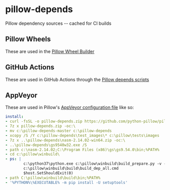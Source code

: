 pillow-depends
==============

Pillow dependency sources -- cached for CI builds

Pillow Wheels
-------------

These are used in the [Pillow Wheel Builder](https://github.com/python-pillow/pillow-wheels)

GitHub Actions
--------------

These are used in GitHub Actions through the [Pillow depends scripts](https://github.com/python-pillow/Pillow/tree/master/depends)

AppVeyor
--------

These are used in Pillow's [AppVeyor configuration file](https://github.com/python-pillow/Pillow/blob/master/.appveyor.yml#L21) like so:

```yaml
install:
- curl -fsSL -o pillow-depends.zip https://github.com/python-pillow/pillow-depends/archive/master.zip
- 7z x pillow-depends.zip -oc:\
- mv c:\pillow-depends-master c:\pillow-depends
- xcopy /S /Y c:\pillow-depends\test_images\* c:\pillow\tests\images
- 7z x ..\pillow-depends\nasm-2.14.02-win64.zip -oc:\
- ..\pillow-depends\gs9540w32.exe /S
- path c:\nasm-2.14.02;C:\Program Files (x86)\gs\gs9.54.0\bin;%PATH%
- cd c:\pillow\winbuild\
- ps: |
        c:\python37\python.exe c:\pillow\winbuild\build_prepare.py -v --depends=C:\pillow-depends\
        c:\pillow\winbuild\build\build_dep_all.cmd
        $host.SetShouldExit(0)
- path C:\pillow\winbuild\build\bin;%PATH%
- '%PYTHON%\%EXECUTABLE% -m pip install -U setuptools'
```

